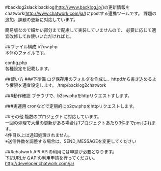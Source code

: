 #backlog2slack
backlog(http://www.backlog.jp/)の更新情報をchatwork(http://www.chatwork.com/ja/)にpostする連携ツールです。
課題の追加、課題の更新に対応しています。

簡易版なので細かい部分まで配慮して実装していませんので、
必要に応じて適宜改修してお使いいただければと。

##ファイル構成
b2cw.php  
本体のファイルです。

config.php  
各種設定を記載します。

##使い方
###下準備
ログ保存用のフォルダを作成し、httpdから書き込めるよう権限を適宜設定します。
/tmp/backlog2chatwork

###動作確認
ブラウザで、b2cw.phpをhttpリクエストすします。

###実運用
cronなどで定期的にb2cw.phpをhttpリクエストします。

##その他
複数のプロジェクトに対応しています。  
一回の処理で大量の更新がある場合は1プロジェクトあたり3件までpostされます。  
4件目以上は通知処理されません。  
※送信件数を調整する場合は、SEND_MESSAGEを変更してください

###chatwork API
APIの利用には申請が必要となります。  
下記URLからAPIの利用申請を行ってください。  
http://developer.chatwork.com/ja/

